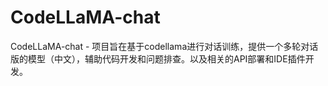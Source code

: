 # CodeLLaMA-chat
CodeLLaMA-chat - 项目旨在基于codellama进行对话训练，提供一个多轮对话版的模型（中文），辅助代码开发和问题排查。以及相关的API部署和IDE插件开发。

